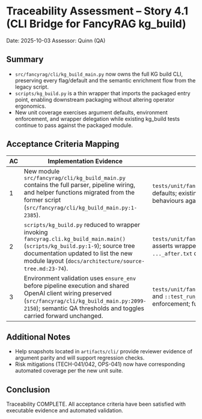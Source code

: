 # Traceability Assessment – Story 4.1 (CLI Bridge for FancyRAG kg_build)

Date: 2025-10-03
Assessor: Quinn (QA)

## Summary
- `src/fancyrag/cli/kg_build_main.py` now owns the full KG build CLI, preserving every flag/default and the semantic enrichment flow from the legacy script.
- `scripts/kg_build.py` is a thin wrapper that imports the packaged entry point, enabling downstream packaging without altering operator ergonomics.
- New unit coverage exercises argument defaults, environment enforcement, and wrapper delegation while existing kg_build tests continue to pass against the packaged module.

## Acceptance Criteria Mapping

| AC | Implementation Evidence | Test Coverage | Status |
|----|-------------------------|---------------|--------|
| 1  | New module `src/fancyrag/cli/kg_build_main.py` contains the full parser, pipeline wiring, and helper functions migrated from the former script (`src/fancyrag/cli/kg_build_main.py:1-2385`). | `tests/unit/fancyrag/cli/test_kg_build_main.py::test_parse_args_defaults` snapshots parser defaults; existing `tests/unit/scripts/test_kg_build.py` suite exercises the migrated pipeline behaviours against the packaged module. | ✅ |
| 2  | `scripts/kg_build.py` reduced to wrapper invoking `fancyrag.cli.kg_build_main.main()` (`scripts/kg_build.py:1-9`); source tree documentation updated to list the new module layout (`docs/architecture/source-tree.md:23-74`). | `tests/unit/fancyrag/cli/test_kg_build_main.py::test_scripts_wrapper_exposes_packaged_main` asserts wrapper delegates correctly; recorded `artifacts/cli/kg_build_help_before.txt` and `..._after.txt` demonstrate CLI parity. | ✅ |
| 3  | Environment validation uses `ensure_env` before pipeline execution and shared OpenAI client wiring preserved (`src/fancyrag/cli/kg_build_main.py:2099-2150`); semantic QA thresholds and toggles carried forward unchanged. | `tests/unit/fancyrag/cli/test_kg_build_main.py::test_parse_args_enable_semantic_sets_flag` and `::test_run_invokes_ensure_env_before_pipeline` verify semantic flag behaviour and env enforcement; full kg_build unit suite continues to validate QA threshold plumbing. | ✅ |

## Additional Notes
- Help snapshots located in `artifacts/cli/` provide reviewer evidence of argument parity and will support regression checks.
- Risk mitigations (TECH-041/042, OPS-041) now have corresponding automated coverage per the new unit suite.

## Conclusion
Traceability COMPLETE. All acceptance criteria have been satisfied with executable evidence and automated validation.
